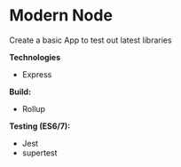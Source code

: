 # Modern Node

Create a basic App to test out latest libraries

**Technologies**
- Express

**Build:**
- Rollup

**Testing (ES6/7):**
- Jest
- supertest
